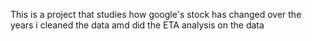 This is a project that studies how google's stock has changed over the years 
i cleaned the data amd did the ETA analysis on the data 
